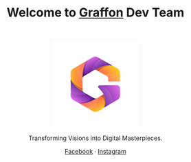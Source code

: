 <h1 align="center">Welcome to <a href="https://graffon.com.lk/">Graffon</a> Dev Team</h1><br>

<p align="center">
    <a href="https://graffon.com.lk/">
        <img src="https://github.com/Graffon/.github/blob/main/profile/banner.png?raw=true" alt="Graffon Logo" width="200" height="200">
    </a>
</p>

<p align="center">
    Transforming Visions into Digital Masterpieces.
</p>

<p align="center">
    <a href="https://www.facebook.com/graffon.dev">Facebook</a>
    ·
    <a href="https://www.instagram.com/graffon.dev/">Instagram</a>
</p>
